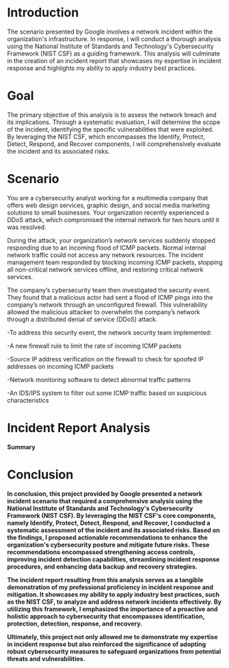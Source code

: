 # Introduction

 The scenario presented by Google involves a network incident within the organization's infrastructure. In response, I will conduct a thorough analysis using the National Institute of Standards and Technology's Cybersecurity Framework (NIST CSF) as a guiding framework. This analysis will culminate in the creation of an incident report that showcases my expertise in incident response and highlights my ability to apply industry best practices.

 # Goal
 
 The primary objective of this analysis is to assess the network breach and its implications. Through a systematic evaluation, I will determine the scope of the incident, identifying the specific vulnerabilities that were exploited. By leveraging the NIST CSF, which encompasses the Identify, Protect, Detect, Respond, and Recover components, I will comprehensively evaluate the incident and its associated risks.

 # Scenario
 
 You are a cybersecurity analyst working for a multimedia company that offers web design services, graphic design, and social media marketing solutions to small businesses. Your organization recently experienced a DDoS attack, which compromised the internal network for two hours until it was resolved.

During the attack, your organization’s network services suddenly stopped responding due to an incoming flood of ICMP packets. Normal internal network traffic could not access any network resources. The incident management team responded by blocking incoming ICMP packets, stopping all non-critical network services offline, and restoring critical network services. 

The company’s cybersecurity team then investigated the security event. They found that a malicious actor had sent a flood of ICMP pings into the company’s network through an unconfigured firewall. This vulnerability allowed the malicious attacker to overwhelm the company’s network through a distributed denial of service (DDoS) attack. 

-To address this security event, the network security team implemented: 

-A new firewall rule to limit the rate of incoming ICMP packets

-Source IP address verification on the firewall to check for spoofed IP addresses on incoming ICMP packets

-Network monitoring software to detect abnormal traffic patterns

-An IDS/IPS system to filter out some ICMP traffic based on suspicious characteristics

# Incident Report Analysis 

<b>Summary<b>


# Conclusion 

In conclusion, this project provided by Google presented a network incident scenario that required a comprehensive analysis using the National Institute of Standards and Technology's Cybersecurity Framework (NIST CSF). By leveraging the NIST CSF's core components, namely Identify, Protect, Detect, Respond, and Recover, I conducted a systematic assessment of the incident and its associated risks. Based on the findings, I proposed actionable recommendations to enhance the organization's cybersecurity posture and mitigate future risks. These recommendations encompassed strengthening access controls, improving incident detection capabilities, streamlining incident response procedures, and enhancing data backup and recovery strategies.

The incident report resulting from this analysis serves as a tangible demonstration of my professional proficiency in incident response and mitigation. It showcases my ability to apply industry best practices, such as the NIST CSF, to analyze and address network incidents effectively. By utilizing this framework, I emphasized the importance of a proactive and holistic approach to cybersecurity that encompasses identification, protection, detection, response, and recovery.

Ultimately, this project not only allowed me to demonstrate my expertise in incident response but also reinforced the significance of adopting robust cybersecurity measures to safeguard organizations from potential threats and vulnerabilities.








